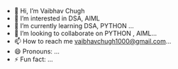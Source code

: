 - 👋 Hi, I’m Vaibhav Chugh
- 👀 I’m interested in DSA, AIML 
- 🌱 I’m currently learning DSA, PYTHON ...
- 💞️ I’m looking to collaborate on PYTHON , AIML...
- 📫 How to reach me vaibhavchugh1000@gmail.com...
- 😄 Pronouns: ...
- ⚡ Fun fact: ...

<!---
23csu327/23csu327 is a ✨ special ✨ repository because its `README.md` (this file) appears on your GitHub profile.
You can click the Preview link to take a look at your changes.
--->
